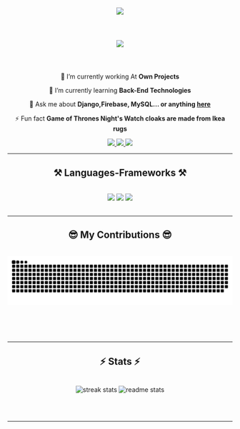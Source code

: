

<!-- ### Hi there 👋 -->
<h1 align = "center">
        <img src="https://c.tenor.com/CigpzapemsoAAAAi/hi-robot.gif" width="150">
</h1>

<h1 align = "center">
        <img src = "https://readme-typing-svg.herokuapp.com?width=500&lines=Welcome+%E2%9D%A4%EF%B8%8F+to+Sathsara's+gitHub+pofile....;Still+%F0%9F%98%B6++Software+Engineering+Undergraduate.;I'm+Interested+%F0%9F%A5%B3+in+Back-End+Technologies.+;Try+%F0%9F%98%8E+to+learn+New+technologies.">
</h1>
<br/>

<div align="center">
 
 🔭 I’m currently working At **Own Projects**
 
 🌱 I’m currently learning **Back-End Technologies**

💬 Ask me about **Django,Firebase, MySQL... or anything [here](https://stackoverflow.com/users/22792152/sathsara-thanuja?tab=profile)**

⚡ Fun fact **Game of Thrones Night's Watch cloaks are made from Ikea rugs**

 </div>
 
<div align="center"> 
  <a href="mailto:pedro.sales.sathsaravx@gmail.com">
    <img src="https://img.shields.io/badge/Gmail-333333?style=for-the-badge&logo=gmail&logoColor=red" />
  </a>
  <a href="https://www.linkedin.com/in/thanuja-sathsara-677a1a298/" target="_blank">
    <img src="https://img.shields.io/badge/LinkedIn-0077B5?style=for-the-badge&logo=linkedin&logoColor=white" target="_blank" />
  </a>
  <a href="" target="_blank">
     <img src="https://img.shields.io/badge/Portfolio-FF5722?style=for-the-badge&logo=todoist&logoColor=white" target="_blank" /> <!-- sqlite, safari, google-chrome are other good icon options -->
  </a>
</div>

 <hr/>
 
<h2 align="center">⚒️ Languages-Frameworks ⚒️</h2>
<br/>
<div align="center">
    <img src="https://skillicons.dev/icons?i=r,flask,django,git" />
    <img src="https://skillicons.dev/icons?i=python,javascript,php,java" />
        <img src="https://skillicons.dev/icons?i=mongodb,mysql,SQL" /><br>
</div>

<br/>
<hr/>

<div align="center">
  <h2>😎 My Contributions 😎</h2>
  <br>
  <img alt="snake eating my contributions" src="https://raw.githubusercontent.com/salesp07/salesp07/output/github-contribution-grid-snake.svg" />
  
  <br/><br/><br/>
</div>

<hr/>




<h2 align="center">⚡ Stats ⚡</h2>
<br>
<div align=center>
  <img width=390 src="https://github-readme-streak-stats-salesp07.vercel.app/?user=salesp07&count_private=true&theme=react&border_radius=10" alt="streak stats"/>
  <img width=390 src="https://github-readme-stats-salesp07.vercel.app/api?username=salesp07&count_private=true&show_icons=true&theme=react&rank_icon=github&border_radius=10" alt="readme stats" />
  <br/>
 </div>

<br/><br/>

<hr/>

<br/>

<div align="center">
<a href='' target='_blank'><img height='64' style='border:0px;height:64px;' src='' border='0' alt='' /></a>
</div>

<br/>
